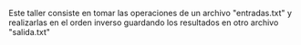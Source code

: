 Este taller consiste en tomar las operaciones de un archivo "entradas.txt" y realizarlas en el orden inverso guardando los resultados en otro archivo "salida.txt"
